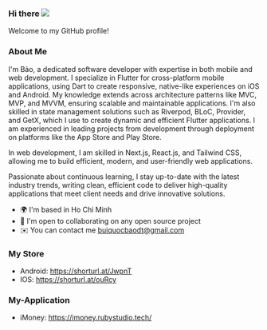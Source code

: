 ### Hi there ![](https://user-images.githubusercontent.com/18350557/176309783-0785949b-9127-417c-8b55-ab5a4333674e.gif)

Welcome to my GitHub profile!


### About Me
I'm Bảo, a dedicated software developer with expertise in both mobile and web development. I specialize in Flutter for cross-platform mobile applications, using Dart to create responsive, native-like experiences on iOS and Android. My knowledge extends across architecture patterns like MVC, MVP, and MVVM, ensuring scalable and maintainable applications. I'm also skilled in state management solutions such as Riverpod, BLoC, Provider, and GetX, which I use to create dynamic and efficient Flutter applications. I am experienced in leading projects from development through deployment on platforms like the App Store and Play Store.

In web development, I am skilled in Next.js, React.js, and Tailwind CSS, allowing me to build efficient, modern, and user-friendly web applications.

Passionate about continuous learning, I stay up-to-date with the latest industry trends, writing clean, efficient code to deliver high-quality applications that meet client needs and drive innovative solutions.

- 🌍 I'm based in Ho Chi Minh
- 🤝 I'm open to collaborating on any open source project
- ✉️ You can contact me [buiquocbaodt@gmail.com](mailto:buiquocbaodt@gmail.com)

### My Store
- Android: https://shorturl.at/JwpnT
- IOS: https://shorturl.at/ouRcy

### My-Application
- iMoney: https://imoney.rubystudio.tech/

